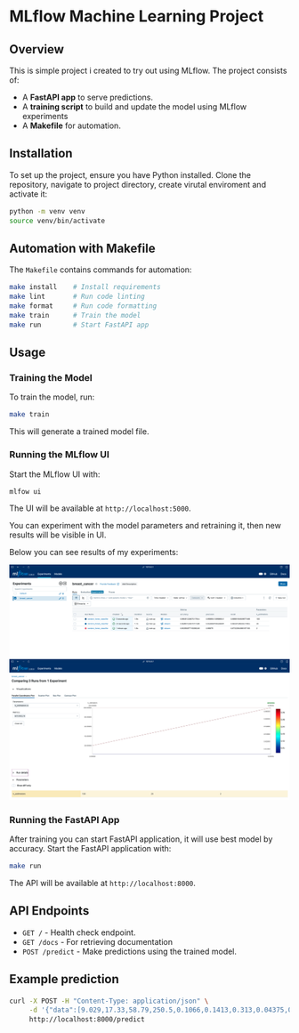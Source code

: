 # MLflow Machine Learning Project

## Overview

This is simple project i created to try out using MLflow. The project consists of:

- A **FastAPI app** to serve predictions.
- A **training script** to build and update the model using MLflow experiments 
- A **Makefile** for automation.

## Installation

To set up the project, ensure you have Python installed. Clone the repository, navigate to project directory, create virutal enviroment and activate it:

```sh
python -m venv venv
source venv/bin/activate
```

## Automation with Makefile

The `Makefile` contains commands for automation:

```sh
make install    # Install requirements
make lint       # Run code linting
make format     # Run code formatting
make train      # Train the model
make run        # Start FastAPI app
```

## Usage

### Training the Model

To train the model, run:

```sh
make train
```

This will generate a trained model file.

### Running the MLflow UI

Start the MLflow UI with:

```sh
mlfow ui
```

The UI will be available at `http://localhost:5000`.

You can experiment with the model parameters and retraining it, then new results will be visible in UI.

Below you can see results of my experiments:

![MLflow home page](images/mlflow-home.png)
![Comparison of runs](images/model_comparison.png)

### Running the FastAPI App

After training you can start FastAPI application, it will use best model by accuracy. Start the FastAPI application with:

```sh
make run
```

The API will be available at `http://localhost:8000`.


## API Endpoints

- `GET /` - Health check endpoint.
- `GET /docs` - For retrieving documentation
- `POST /predict` - Make predictions using the trained model.

## Example prediction
```sh
curl -X POST -H "Content-Type: application/json" \
     -d '{"data":[9.029,17.33,58.79,250.5,0.1066,0.1413,0.313,0.04375,0.2111,0.08046,0.3274,1.194,1.885,17.67,0.009549,0.08606,0.3038,0.03322,0.04197,0.009559,10.31,22.65,65.5,324.7,0.1482,0.4365,1.252,0.175,0.4228,0.1175]}' \
     http://localhost:8000/predict
```
